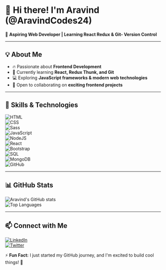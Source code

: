 # 👋 Hi there! I'm Aravind (@AravindCodes24)  

🚀 **Aspiring Web Developer | Learning React Redux & Git- Version Control**  

---

## 💡 About Me  
- 🔥 Passionate about **Frontend Development**  
- 🌱 Currently learning **React, Redux Thunk, and Git**  
- 💻 Exploring **JavaScript frameworks & modern web technologies**  
- 🤝 Open to collaborating on **exciting frontend projects**  

---

## 🚀 Skills & Technologies  

![HTML](https://img.shields.io/badge/HTML-%237159c1.svg?style=for-the-badge&logo=html5&logoColor=white)  
![CSS](https://img.shields.io/badge/CSS-%23007ACC.svg?style=for-the-badge&logo=css3&logoColor=white)  
![Sass](https://img.shields.io/badge/Sass-%23cc6699.svg?style=for-the-badge&logo=sass&logoColor=white)  
![JavaScript](https://img.shields.io/badge/JavaScript-%23F7DF1E.svg?style=for-the-badge&logo=javascript&logoColor=black)  
![NodeJS](https://img.shields.io/badge/Node.js-%2343853D.svg?style=for-the-badge&logo=node.js&logoColor=white)  
![React](https://img.shields.io/badge/React-%2361DAFB.svg?style=for-the-badge&logo=react&logoColor=black)  
![Bootstrap](https://img.shields.io/badge/Bootstrap-%23563D7C.svg?style=for-the-badge&logo=bootstrap&logoColor=white)  
![SQL](https://img.shields.io/badge/SQL-%2300f.svg?style=for-the-badge&logo=MySQL&logoColor=white)  
![MongoDB](https://img.shields.io/badge/MongoDB-%2347A248.svg?style=for-the-badge&logo=mongodb&logoColor=white)  
![GitHub](https://img.shields.io/badge/GitHub-%23181717.svg?style=for-the-badge&logo=github&logoColor=white)  

---

## 📊 GitHub Stats  
![Aravind's GitHub stats](https://github-readme-stats.vercel.app/api?username=AravindCodes24&show_icons=true&theme=radical)  
![Top Languages](https://github-readme-stats.vercel.app/api/top-langs/?username=AravindCodes24&layout=compact&theme=radical)  

---

## 📫 Connect with Me  
[![LinkedIn](https://img.shields.io/badge/LinkedIn-0077B5?style=for-the-badge&logo=linkedin&logoColor=white)](your-linkedin-url)  
[![Twitter](https://img.shields.io/badge/Twitter-1DA1F2?style=for-the-badge&logo=twitter&logoColor=white)](your-twitter-url)  

⚡ **Fun Fact:** I just started my GitHub journey, and I'm excited to build cool things! 🚀  
